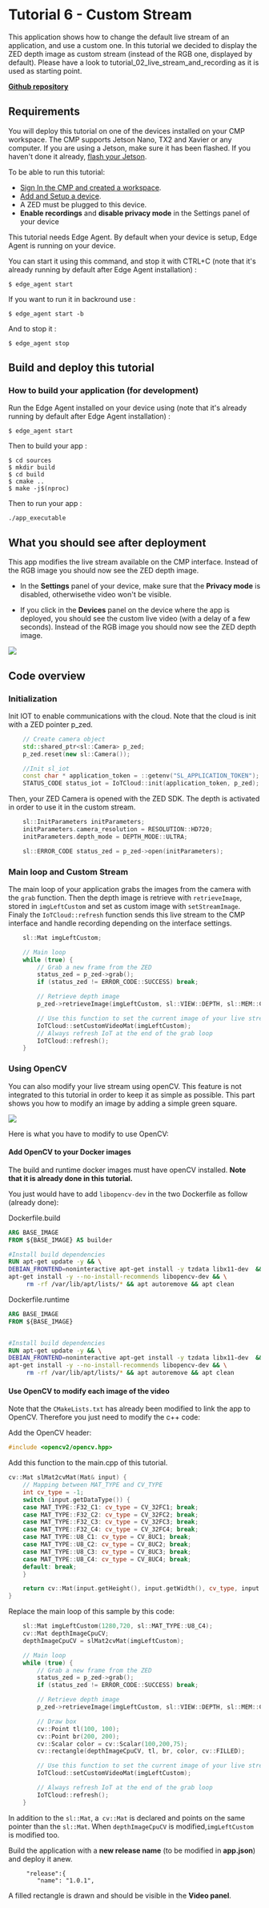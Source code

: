 # Tutorial 6 - Custom Stream

This application shows how to change the default live stream of an application, and use a custom one. In this tutorial we decided to display the ZED depth image as custom stream (instead of the RGB one, displayed by default). Please have a look to tutorial_02_live_stream_and_recording as it is used as starting point. 

[**Github repository**](https://github.com/stereolabs/cmp-examples/tree/main/tutorials/tutorial_06_custom_stream)

## Requirements
You will deploy this tutorial on one of the devices installed on your CMP workspace. The CMP supports Jetson Nano, TX2 and Xavier or any computer. If you are using a Jetson, make sure it has been flashed. If you haven't done it already, [flash your Jetson](https://docs.nvidia.com/sdk-manager/install-with-sdkm-jetson/index.html).

To be able to run this tutorial:
- [Sign In the CMP and created a workspace](https://www.stereolabs.com/docs/cloud/overview/get-started/).
- [Add and Setup a device](https://www.stereolabs.com/docs/cloud/overview/get-started/#add-a-camera).
- A ZED must be plugged to this device.
- **Enable recordings** and **disable privacy mode** in the Settings panel of your device

This tutorial needs Edge Agent. By default when your device is setup, Edge Agent is running on your device.

You can start it using this command, and stop it with CTRL+C (note that it's already running by default after Edge Agent installation) :
```
$ edge_agent start
```

If you want to run it in backround use :
```
$ edge_agent start -b
```

And to stop it :
```
$ edge_agent stop
```

## Build and deploy this tutorial

### How to build your application (for development)

Run the Edge Agent installed on your device using (note that it's already running by default after Edge Agent installation) :
```
$ edge_agent start
```

Then to build your app :
```
$ cd sources
$ mkdir build
$ cd build
$ cmake ..
$ make -j$(nproc)
```

Then to run your app :
```
./app_executable
```

## What you should see after deployment
This app modifies the live stream available on the CMP interface. Instead of the RGB image you should now see the ZED depth image.

- In the **Settings** panel of your device, make sure that the **Privacy mode** is disabled, otherwisethe video won't be visible.

- If you click in the **Devices** panel  on the device where the app is deployed, you should see the custom live video (with a delay of a few seconds). Instead of the RGB image you should now see the ZED depth image. 

![](./images/comparison.png " ")


## Code overview

### Initialization

Init IOT to enable communications with the cloud. Note that the cloud is init with a ZED pointer p_zed.

```cpp
    // Create camera object
    std::shared_ptr<sl::Camera> p_zed;
    p_zed.reset(new sl::Camera());

    //Init sl_iot
    const char * application_token = ::getenv("SL_APPLICATION_TOKEN");
    STATUS_CODE status_iot = IoTCloud::init(application_token, p_zed);
```

Then, your ZED Camera is opened with the ZED SDK. The depth is activated in order to use it in the custom stream.
```c++
    sl::InitParameters initParameters;
    initParameters.camera_resolution = RESOLUTION::HD720;
    initParameters.depth_mode = DEPTH_MODE::ULTRA;

    sl::ERROR_CODE status_zed = p_zed->open(initParameters);
```

### Main loop and Custom Stream

The main loop of your application grabs the images from the camera with the ```grab``` function.
Then the depth image is retrieve with `retrieveImage`, stored in `imgLeftCustom` and set as custom image with `setStreamImage`.
Finaly the `IoTCloud::refresh` function sends this live stream to the CMP interface and handle recording depending on the interface settings.

```c++
    sl::Mat imgLeftCustom;

    // Main loop
    while (true) {
        // Grab a new frame from the ZED
        status_zed = p_zed->grab();
        if (status_zed != ERROR_CODE::SUCCESS) break;

        // Retrieve depth image
        p_zed->retrieveImage(imgLeftCustom, sl::VIEW::DEPTH, sl::MEM::CPU);

        // Use this function to set the current image of your live stream
        IoTCloud::setCustomVideoMat(imgLeftCustom);
        // Always refresh IoT at the end of the grab loop
        IoTCloud::refresh();
    }
```

### Using OpenCV
You can also modify your live stream using openCV. This feature is not integrated to this tutorial in order to keep it as simple as possible. This part shows you how to modify an image by adding a simple green square. 

![](./images/live_open_cv.png " ")

Here is what you have to modify to use OpenCV:

#### Add OpenCV to your Docker images
The build and runtime docker images must have openCV installed. **Note that it is already done in this tutorial.**


You just would have to add `libopencv-dev` in the two Dockerfile as follow (already done): 

Dockerfile.build
```Dockerfile
ARG BASE_IMAGE
FROM ${BASE_IMAGE} AS builder

#Install build dependencies
RUN apt-get update -y && \
DEBIAN_FRONTEND=noninteractive apt-get install -y tzdata libx11-dev  && \
apt-get install -y --no-install-recommends libopencv-dev && \
     rm -rf /var/lib/apt/lists/* && apt autoremove && apt clean

```

Dockerfile.runtime

```Dockerfile
ARG BASE_IMAGE
FROM ${BASE_IMAGE}


#Install build dependencies
RUN apt-get update -y && \
DEBIAN_FRONTEND=noninteractive apt-get install -y tzdata libx11-dev  && \
apt-get install -y --no-install-recommends libopencv-dev && \
     rm -rf /var/lib/apt/lists/* && apt autoremove && apt clean

```

#### Use OpenCV to modify each image of the video

Note that the `CMakeLists.txt` has already been modified to link the app to OpenCV.
Therefore you just need to modify the c++ code:

Add the OpenCV header:
```c++
#include <opencv2/opencv.hpp>
```

Add this function to the main.cpp of this tutorial.

```c++
cv::Mat slMat2cvMat(Mat& input) {
    // Mapping between MAT_TYPE and CV_TYPE
    int cv_type = -1;
    switch (input.getDataType()) {
    case MAT_TYPE::F32_C1: cv_type = CV_32FC1; break;
    case MAT_TYPE::F32_C2: cv_type = CV_32FC2; break;
    case MAT_TYPE::F32_C3: cv_type = CV_32FC3; break;
    case MAT_TYPE::F32_C4: cv_type = CV_32FC4; break;
    case MAT_TYPE::U8_C1: cv_type = CV_8UC1; break;
    case MAT_TYPE::U8_C2: cv_type = CV_8UC2; break;
    case MAT_TYPE::U8_C3: cv_type = CV_8UC3; break;
    case MAT_TYPE::U8_C4: cv_type = CV_8UC4; break;
    default: break;
    }

    return cv::Mat(input.getHeight(), input.getWidth(), cv_type, input.getPtr<sl::uchar1>(MEM::CPU));
}
```


Replace the main loop of this sample by this code:
```c++
    sl::Mat imgLeftCustom(1280,720, sl::MAT_TYPE::U8_C4);
    cv::Mat depthImageCpuCV;
    depthImageCpuCV = slMat2cvMat(imgLeftCustom);

    // Main loop
    while (true) {
        // Grab a new frame from the ZED
        status_zed = p_zed->grab();
        if (status_zed != ERROR_CODE::SUCCESS) break;

        // Retrieve depth image
        p_zed->retrieveImage(imgLeftCustom, sl::VIEW::DEPTH, sl::MEM::CPU, imgLeftCustom.getResolution());

        // Draw box 
        cv::Point tl(100, 100);
        cv::Point br(200, 200);
        cv::Scalar color = cv::Scalar(100,200,75);
        cv::rectangle(depthImageCpuCV, tl, br, color, cv::FILLED);

        // Use this function to set the current image of your live stream
        IoTCloud::setCustomVideoMat(imgLeftCustom);

        // Always refresh IoT at the end of the grab loop
        IoTCloud::refresh();
    }
```

In addition to the  `sl::Mat`, a` cv::Mat` is declared and points on the same pointer than the `sl::Mat`. When `depthImageCpuCV` is modified,`imgLeftCustom` is modified too. 

Build the application with a **new release name** (to be modified in **app.json**) and deploy it anew.
```
     "release":{
        "name": "1.0.1",
```
A filled rectangle is drawn and should be visible in the **Video panel**.
